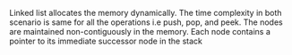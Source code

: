 Linked list allocates the memory dynamically.
The time complexity in both scenario is same for all the operations i.e push, pop, and peek.
The nodes are maintained non-contiguously in the memory.
Each node contains a pointer to its immediate successor node in the stack
